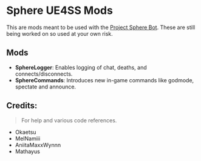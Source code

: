 # Sphere UE4SS Mods
 This are mods meant to be used with the [Project Sphere Bot](https://github.com/projectsphere/sphere). These are still being worked on so used at your own risk.

## Mods
 - **SphereLogger**: Enables logging of chat, deaths, and connects/disconnects.
 - **SphereCommands**: Introduces new in-game commands like godmode, spectate and announce.

## Credits:
> For help and various code references.
 - Okaetsu
 - MelNamiii
 - AniitaMaxxWynnn
 - Mathayus